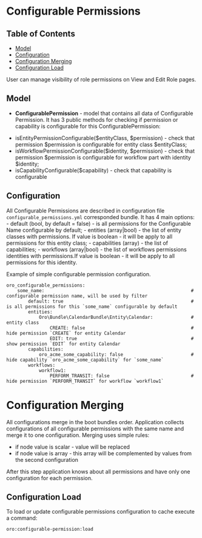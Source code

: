 Configurable Permissions
========================

Table of Contents
-----------------
 - [Model](#model)
 - [Configuration](#configuration)
 - [Configuration Merging](#configuration-merging)
 - [Configuration Load](#configuration-load)

User can manage visibility of role permissions on View and Edit Role pages.

Model
-----

* **ConfigurablePermission** - model that contains all data of Configurable Permission. It has 3 public methods for
checking if permission or capability is configurable for this ConfigurablePermission:
- isEntityPermissionConfigurable($entityClass, $permission) - check that permission $permission is configurable for
entity class $entityClass; 
- isWorkflowPermissionConfigurable($identity, $permission) - check that permission $permission is configurable for
workflow part with identity $identity;
- isCapabilityConfigurable($capability) - check that capability is configurable

Configuration
-------------

All Configurable Permissions are described in configuration file ``configurable_permissions.yml`` corresponded bundle. 
It has 4 main options:
    - default (bool, by default = false) - is all permissions for the Configurable Name configurable by default;
    - entities (array|bool) - the list of entity classes with permissions. If value is boolean - it will be apply to all 
    permissions for this entity class;
    - capabilities (array) - the list of capabilities;
    - workflows (array|bool) - the list of workflows permissions identities with permissions.If value is boolean - it 
    will be apply to all permissions for this identity.

Example of simple configurable permission configuration.

```
oro_configurable_permissions:
    some_name:                                                      # configurable permission name, will be used by filter
        default: true                                               # is all permissions for this `some_name` configurable by default 
        entities:                                                 
            Oro\Bundle\CalendarBundle\Entity\Calendar:              # entity class
                CREATE: false                                       # hide permission `CREATE` for entity Calendar
                EDIT: true                                          # show permission `EDIT` for entity Calendar
        capabilities:
            oro_acme_some_capability: false                         # hide capability `oro_acme_some_capability` for `some_name`
        workflows:
            workflow1:
                PERFORM_TRANSIT: false                              # hide permission `PERFORM_TRANSIT` for workflow `workflow1`
```

Configuration Merging
=====================

All configurations merge in the boot bundles order. Application collects configurations of all configurable permissions 
with the same name and merge it to one configuration.
Merging uses simple rules:
 * if node value is scalar - value will be replaced
 * if node value is array - this array will be complemented by values from the second configuration

After this step application knows about all permissions and have only one configuration for each permission.

Configuration Load
------------------

To load or update configurable permissions configuration to cache execute a command:

```
oro:configurable-permission:load
```
